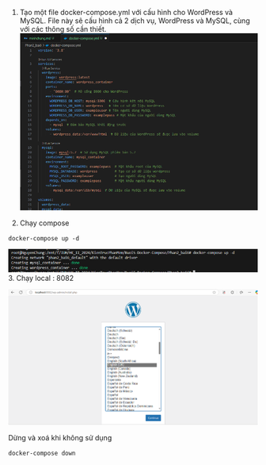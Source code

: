 1. Tạo một file docker-compose.yml với cấu hình cho WordPress và MySQL. File này sẽ cấu hình cả 2 dịch vụ, WordPress và MySQL, cùng với các thông số cần thiết.
   ![alt text](image.png)

2. Chạy compose

```
docker-compose up -d
```

![alt text](image-1.png) 3. Chạy local : 8082

![alt text](image-2.png)

Dừng và xoá khi không sử dụng

```
docker-compose down
```
